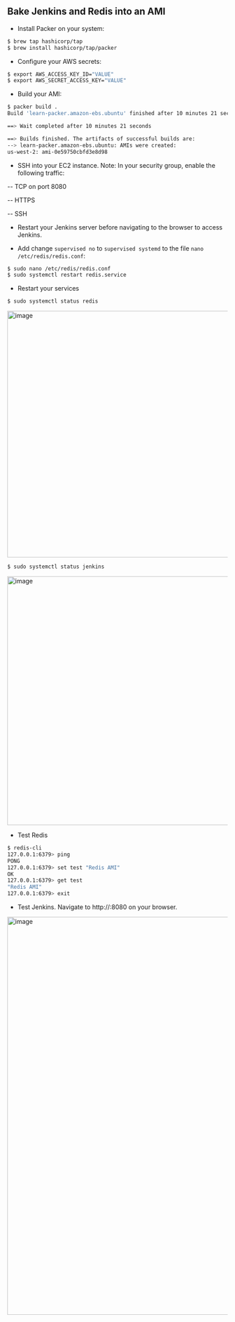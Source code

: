 ## Bake Jenkins and Redis into an AMI

- Install Packer on your system:

```bash
$ brew tap hashicorp/tap
$ brew install hashicorp/tap/packer
```

- Configure your AWS secrets:

```bash
$ export AWS_ACCESS_KEY_ID="VALUE"           
$ export AWS_SECRET_ACCESS_KEY="VALUE"
```

- Build your AMI:

```bash
$ packer build .
Build 'learn-packer.amazon-ebs.ubuntu' finished after 10 minutes 21 seconds.

==> Wait completed after 10 minutes 21 seconds

==> Builds finished. The artifacts of successful builds are:
--> learn-packer.amazon-ebs.ubuntu: AMIs were created:
us-west-2: ami-0e59750cbfd3e8d98

```

- SSH into your EC2 instance.
Note: In your security group, enable the following traffic: 

-- TCP on port 8080 

-- HTTPS 

-- SSH

- Restart your Jenkins server before navigating to the browser to access Jenkins.

- Add change ```supervised no``` to ```supervised systemd``` to the file ```nano /etc/redis/redis.conf```: 
```bash
$ sudo nano /etc/redis/redis.conf
$ sudo systemctl restart redis.service
```

- Restart your services
```bash
$ sudo systemctl status redis
```

<img width="562" alt="image" src="https://user-images.githubusercontent.com/49791498/171040783-e35419dd-0c8d-4144-a2db-7ae4d158da76.png">

```bash
$ sudo systemctl status jenkins
```

<img width="567" alt="image" src="https://user-images.githubusercontent.com/49791498/171040847-0e8c88b5-fa9b-4b9a-8801-33fb401c6c8d.png">

- Test Redis
```bash
$ redis-cli
127.0.0.1:6379> ping
PONG
127.0.0.1:6379> set test "Redis AMI"
OK
127.0.0.1:6379> get test
"Redis AMI"
127.0.0.1:6379> exit
```

- Test Jenkins. Navigate to http://<ec2-ip>:8080 on your browser.
<img width="907" alt="image" src="https://user-images.githubusercontent.com/49791498/171041307-07f53097-3b3c-4f16-b049-353cd25c1e81.png">